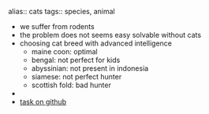 alias:: cats
tags:: species, animal

- we suffer from rodents
- the problem does not seems easy solvable without cats
- choosing cat breed with advanced intelligence
	- maine coon: optimal
	- bengal: not perfect for kids
	- abyssinian: not present in indonesia
	- siamese: not perfect hunter
	- scottish fold: bad hunter
-
- [task on github](https://github.com/cyber-valley/rockets/issues/634)